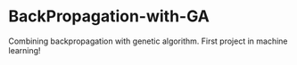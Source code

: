 # BackPropagation-with-GA
Combining backpropagation with genetic algorithm. First project in machine learning!
